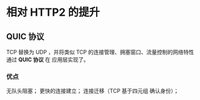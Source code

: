 # 相对 HTTP2 的提升

## QUIC 协议

TCP 替换为 UDP ，并将类似 TCP 的连接管理、拥塞窗口、流量控制的网络特性 通过 **QUIC 协议** 在 应用层实现了。  

### 优点
无队头阻塞；
更快的连接建立；
连接迁移（TCP 基于四元组 确认身份）；